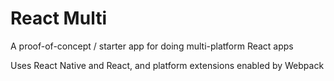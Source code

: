 # React Multi

A proof-of-concept / starter app for doing multi-platform React apps

Uses React Native and React, and platform extensions enabled by Webpack
